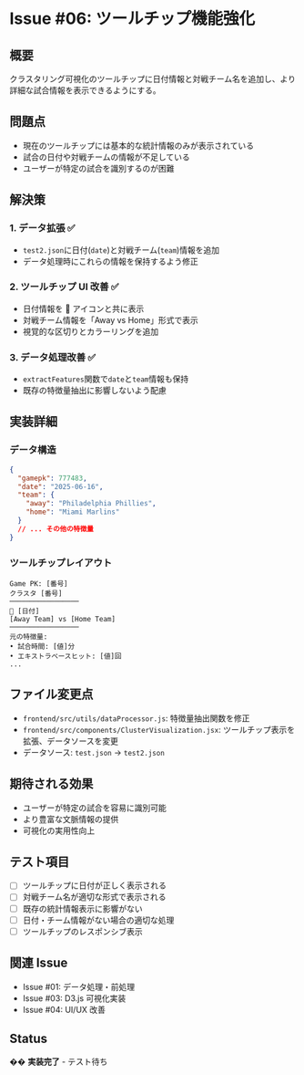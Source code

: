 # Issue #06: ツールチップ機能強化

## 概要

クラスタリング可視化のツールチップに日付情報と対戦チーム名を追加し、より詳細な試合情報を表示できるようにする。

## 問題点

- 現在のツールチップには基本的な統計情報のみが表示されている
- 試合の日付や対戦チームの情報が不足している
- ユーザーが特定の試合を識別するのが困難

## 解決策

### 1. データ拡張 ✅

- `test2.json`に日付(`date`)と対戦チーム(`team`)情報を追加
- データ処理時にこれらの情報を保持するよう修正

### 2. ツールチップ UI 改善 ✅

- 日付情報を 📅 アイコンと共に表示
- 対戦チーム情報を「Away vs Home」形式で表示
- 視覚的な区切りとカラーリングを追加

### 3. データ処理改善 ✅

- `extractFeatures`関数で`date`と`team`情報も保持
- 既存の特徴量抽出に影響しないよう配慮

## 実装詳細

### データ構造

```json
{
  "gamepk": 777483,
  "date": "2025-06-16",
  "team": {
    "away": "Philadelphia Phillies",
    "home": "Miami Marlins"
  }
  // ... その他の特徴量
}
```

### ツールチップレイアウト

```
Game PK: [番号]
クラスタ [番号]
─────────────────
📅 [日付]
[Away Team] vs [Home Team]
─────────────────
元の特徴量:
• 試合時間: [値]分
• エキストラベースヒット: [値]回
...
```

## ファイル変更点

- `frontend/src/utils/dataProcessor.js`: 特徴量抽出関数を修正
- `frontend/src/components/ClusterVisualization.jsx`: ツールチップ表示を拡張、データソースを変更
- データソース: `test.json` → `test2.json`

## 期待される効果

- ユーザーが特定の試合を容易に識別可能
- より豊富な文脈情報の提供
- 可視化の実用性向上

## テスト項目

- [ ] ツールチップに日付が正しく表示される
- [ ] 対戦チーム名が適切な形式で表示される
- [ ] 既存の統計情報表示に影響がない
- [ ] 日付・チーム情報がない場合の適切な処理
- [ ] ツールチップのレスポンシブ表示

## 関連 Issue

- Issue #01: データ処理・前処理
- Issue #03: D3.js 可視化実装
- Issue #04: UI/UX 改善

## Status

�� **実装完了** - テスト待ち
